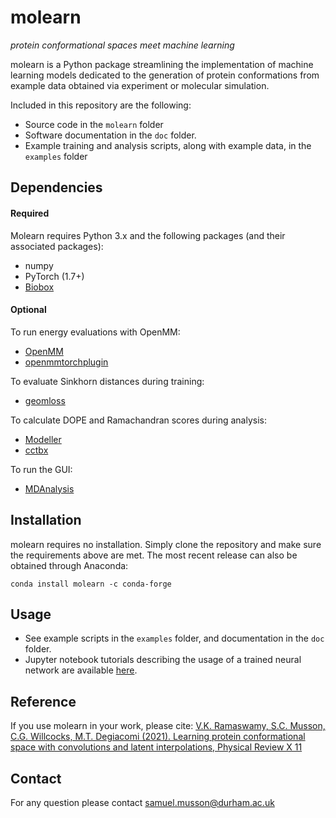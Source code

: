 # molearn

*protein conformational spaces meet machine learning*

molearn is a Python package streamlining the implementation of machine learning models dedicated to the generation of protein conformations from example data obtained via experiment or molecular simulation.

Included in this repository are the following:
* Source code in the `molearn` folder
* Software documentation in the `doc` folder.
* Example training and analysis scripts, along with example data, in the `examples` folder

## Dependencies

#### Required

Molearn requires Python 3.x and the following packages (and their associated packages):
* numpy
* PyTorch (1.7+)
* [Biobox](https://github.com/Degiacomi-Lab/biobox)

#### Optional

To run energy evaluations with OpenMM:
* [OpenMM](https://openmm.org/documentation)
* [openmmtorchplugin](https://github.com/SCMusson/openmmtorchplugin)

To evaluate Sinkhorn distances during training:
* [geomloss](https://www.kernel-operations.io/geomloss/)

To calculate DOPE and Ramachandran scores during analysis:
* [Modeller](https://salilab.org/modeller/)
* [cctbx](https://cctbx.github.io/)

To run the GUI:
* [MDAnalysis](https://www.mdanalysis.org/)

## Installation ##

molearn requires no installation. Simply clone the repository and make sure the requirements above are met.
The most recent release can also be obtained through Anaconda:

`conda install molearn -c conda-forge`

## Usage ##

* See example scripts in the `examples` folder, and documentation in the `doc` folder.
* Jupyter notebook tutorials describing the usage of a trained neural network are available [here](https://github.com/Degiacomi-Lab/molearn_notebook).

## Reference ##

If you use molearn in your work, please cite:
[V.K. Ramaswamy, S.C. Musson, C.G. Willcocks, M.T. Degiacomi (2021). Learning protein conformational space with convolutions and latent interpolations, Physical Review X 11](
https://journals.aps.org/prx/abstract/10.1103/PhysRevX.11.011052)

## Contact ##

For any question please contact samuel.musson@durham.ac.uk
